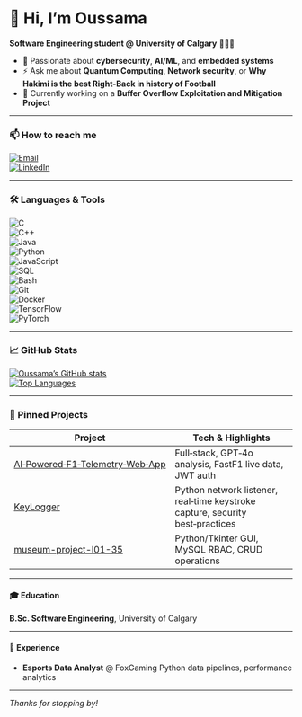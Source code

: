 # 👋 Hi, I’m Oussama 

**Software Engineering student @ University of Calgary** 🔧👨‍💻  


- 🎯 Passionate about **cybersecurity**, **AI/ML**, and **embedded systems**  
- ⚡️ Ask me about **Quantum Computing**, **Network security**, or **Why Hakimi is the best Right-Back in history of Football**  
- 🌱 Currently working on a **Buffer Overflow Exploitation and Mitigation Project**  

---

### 📫 How to reach me

[![Email](https://img.shields.io/badge/-oussama.ouadihi@ucalgary.ca-c14438?style=flat&logo=gmail&logoColor=white)](mailto:oussama.ouadihi@ucalgary.ca)  
[![LinkedIn](https://img.shields.io/badge/-Oussama%20Ouadihi-0A66C2?style=flat&logo=linkedin&logoColor=white)](https://www.linkedin.com/in/oussama-ouadihi/)  


---

### 🛠 Languages & Tools

![C](https://img.shields.io/badge/-C-555?style=flat&logo=c)  
![C++](https://img.shields.io/badge/-C++-00599C?style=flat&logo=c%2B%2B&logoColor=white)  
![Java](https://img.shields.io/badge/-Java-007396?style=flat&logo=java&logoColor=white)  
![Python](https://img.shields.io/badge/-Python-3776AB?style=flat&logo=python)  
![JavaScript](https://img.shields.io/badge/-JavaScript-F7DF1E?style=flat&logo=javascript)  
![SQL](https://img.shields.io/badge/-SQL-4479A1?style=flat&logo=mysql&logoColor=white)  
![Bash](https://img.shields.io/badge/-Bash-4EAA25?style=flat&logo=gnu-bash&logoColor=white)  
![Git](https://img.shields.io/badge/-Git-F05032?style=flat&logo=git&logoColor=white)  
![Docker](https://img.shields.io/badge/-Docker-2496ED?style=flat&logo=docker&logoColor=white)  
![TensorFlow](https://img.shields.io/badge/-TensorFlow-FF6F00?style=flat&logo=tensorflow&logoColor=white)  
![PyTorch](https://img.shields.io/badge/-PyTorch-EE4C2C?style=flat&logo=pytorch&logoColor=white)

---

### 📈 GitHub Stats

[![Oussama’s GitHub stats](https://github-readme-stats.vercel.app/api?username=Oussama-Ouadihi&show_icons=true&theme=default)](https://github.com/Oussama-Ouadihi)  
[![Top Languages](https://github-readme-stats.vercel.app/api/top-langs/?username=Oussama-Ouadihi&layout=compact)](https://github.com/Oussama-Ouadihi)

---

### 🔖 Pinned Projects


| Project                                                                                           | Tech & Highlights                                                      |
| ------------------------------------------------------------------------------------------------- | ---------------------------------------------------------------------- |
| [AI‑Powered‑F1‑Telemetry‑Web‑App](https://github.com/NavjotSaroa/SENG401-TelemetryProject)        | Full‑stack, GPT‑4o analysis, FastF1 live data, JWT auth                |
| [KeyLogger](https://github.com/Oussama-Ouadihi/KeyLogger)                                         | Python network listener, real‑time keystroke capture, security best‑practices |
| [museum-project-l01-35](https://github.com/ENSF-300-F23/museum-project-l01-35)                    | Python/Tkinter GUI, MySQL RBAC, CRUD operations                        |


---

#### 🎓 Education

**B.Sc. Software Engineering**, University of Calgary  


---

#### 💼 Experience

- **Esports Data Analyst** @ FoxGaming 
  Python data pipelines, performance analytics  


---

*Thanks for stopping by!*
